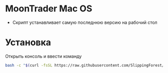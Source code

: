 # MoonTrader Mac OS
- Скрипт устанавливает самую последнюю версию на рабочий стол
# Установка
Открыть консоль и ввести команду
```bash
bash -c "$(curl -fsSL https://raw.githubusercontent.com/SlippingForest/MoonTrader_install/master/MacOS/install.sh)"
```

